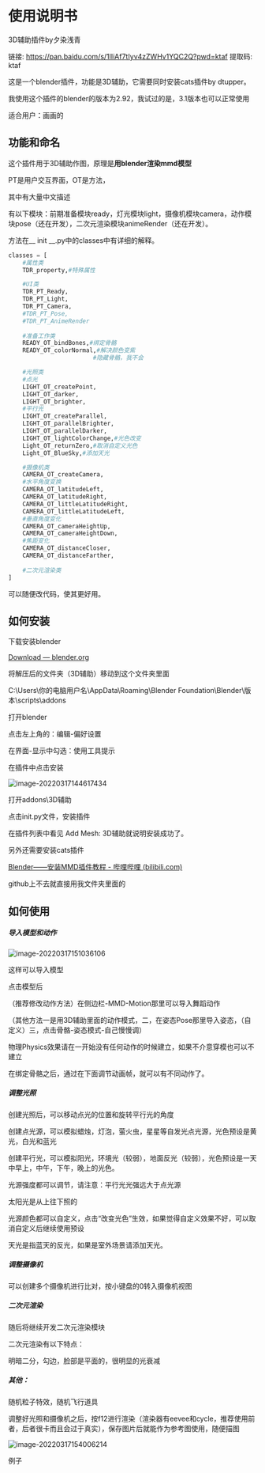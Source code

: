 # 使用说明书

3D辅助插件by夕染浅青

链接: https://pan.baidu.com/s/1lIiAf7tIyv4zZWHv1YQC2Q?pwd=ktaf 提取码: ktaf 

这是一个blender插件，功能是3D辅助，它需要同时安装cats插件by dtupper。

我使用这个插件的blender的版本为2.92，我试过的是，3.1版本也可以正常使用



适合用户：画画的

## 功能和命名

这个插件用于3D辅助作图，原理是**用blender渲染mmd模型**

PT是用户交互界面，OT是方法，

其中有大量中文描述

有以下模块：前期准备模块ready，灯光模块light，摄像机模块camera，动作模块pose（还在开发），二次元渲染模块animeRender（还在开发）。

方法在__ init __.py中的classes中有详细的解释。

```python
classes = [
    #属性类
    TDR_property,#特殊属性

    #UI类
    TDR_PT_Ready,
    TDR_PT_Light,
    TDR_PT_Camera,
    #TDR_PT_Pose,
    #TDR_PT_AnimeRender
    
    #准备工作类
    READY_OT_bindBones,#绑定骨骼
    READY_OT_colorNormal,#解决颜色变紫
                        #隐藏骨骼，我不会

    #光照类
    #点光
    LIGHT_OT_createPoint,
    LIGHT_OT_darker,
    LIGHT_OT_brighter,
    #平行光
    LIGHT_OT_createParallel,
    LIGHT_OT_parallelBrighter,
    LIGHT_OT_parallelDarker,
    LIGHT_OT_lightColorChange,#光色改变
    Light_OT_returnZero,#取消自定义光色
    Light_OT_BlueSky,#添加天光

    #摄像机类
    CAMERA_OT_createCamera,
    #水平角度变换
    CAMERA_OT_latitudeLeft,
    CAMERA_OT_latitudeRight,
    CAMERA_OT_littleLatitudeRight,
    CAMERA_OT_littleLatitudeLeft,
    #垂直角度变化
    CAMERA_OT_cameraHeightUp,
    CAMERA_OT_cameraHeightDown,
    #焦距变化
    CAMERA_OT_distanceCloser,
    CAMERA_OT_distanceFarther,
    
    #二次元渲染类
]
```

可以随便改代码，使其更好用。



## 如何安装

下载安装blender

[Download — blender.org](https://www.blender.org/download/)

将解压后的文件夹（3D辅助）移动到这个文件夹里面

C:\Users\你的电脑用户名\AppData\Roaming\Blender Foundation\Blender\版本\scripts\addons



打开blender

点击左上角的：编辑-偏好设置

在界面-显示中勾选：使用工具提示

在插件中点击安装

<img src="C:\Users\夕染浅青\AppData\Roaming\Typora\typora-user-images\image-20220317144617434.png" alt="image-20220317144617434"  />

打开addons\3D辅助

点击init.py文件，安装插件



在插件列表中看见 Add Mesh: 3D辅助就说明安装成功了。



另外还需要安装cats插件

[Blender——安装MMD插件教程 - 哔哩哔哩 (bilibili.com)](https://www.bilibili.com/read/cv12680972/)

github上不去就直接用我文件夹里面的



## 如何使用

##### 导入模型和动作

![image-20220317151036106](C:\Users\夕染浅青\AppData\Roaming\Typora\typora-user-images\image-20220317151036106.png)

这样可以导入模型

点击模型后

（推荐修改动作方法）在侧边栏-MMD-Motion那里可以导入舞蹈动作

（其他方法一是用3D辅助里面的动作模式，二，在姿态Pose那里导入姿态，（自定义）三，点击骨骼-姿态模式-自己慢慢调）

物理Physics效果请在一开始没有任何动作的时候建立，如果不介意穿模也可以不建立

在绑定骨骼之后，通过在下面调节动画帧，就可以有不同动作了。

##### 调整光照

创建光照后，可以移动点光的位置和旋转平行光的角度

创建点光源，可以模拟蜡烛，灯泡，萤火虫，星星等自发光点光源，光色预设是黄光，白光和蓝光

创建平行光，可以模拟阳光，环境光（较弱），地面反光（较弱），光色预设是一天中早上，中午，下午，晚上的光色。

光源强度都可以调节，请注意：平行光光强远大于点光源

太阳光是从上往下照的

光源颜色都可以自定义，点击“改变光色”生效，如果觉得自定义效果不好，可以取消自定义后继续使用预设

天光是指蓝天的反光，如果是室外场景请添加天光。

##### 调整摄像机

可以创建多个摄像机进行比对，按小键盘的0转入摄像机视图

##### 二次元渲染

随后将继续开发二次元渲染模块

二次元渲染有以下特点：

明暗二分，勾边，脸部是平面的，很明显的光衰减



##### 其他：

随机粒子特效，随机飞行道具





调整好光照和摄像机之后，按f12进行渲染（渲染器有eevee和cycle，推荐使用前者，后者很卡而且会过于真实），保存图片后就能作为参考图使用，随便描图

![image-20220317154006214](C:\Users\夕染浅青\AppData\Roaming\Typora\typora-user-images\image-20220317154006214.png)

例子







